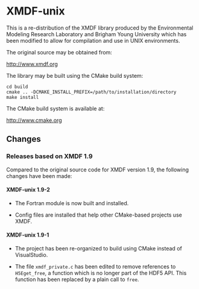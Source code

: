 XMDF-unix
=========

This is a re-distribution of the XMDF library produced by the Environmental
Modeling Research Laboratory and Brigham Young University which has been
modified to allow for compilation and use in UNIX environments.

The original source may be obtained from:

  http://www.xmdf.org

The library may be built using the CMake build system:

    cd build
    cmake .. -DCMAKE_INSTALL_PREFIX=/path/to/installation/directory
    make install

The CMake build system is available at:

  http://www.cmake.org


Changes
-------

### Releases based on XMDF 1.9

Compared to the original source code for XMDF version 1.9, the following
changes have been made:

#### XMDF-unix 1.9-2

  * The Fortran module is now built and installed.

  * Config files are installed that help other CMake-based projects use XMDF.

#### XMDF-unix 1.9-1

  * The project has been re-organized to build using CMake instead of
    VisualStudio.

  * The file `xmdf_private.c` has been edited to remove references to
    `H5Eget_free`, a function which is no longer part of the HDF5 API.
    This function has been replaced by a plain call to `free`.

